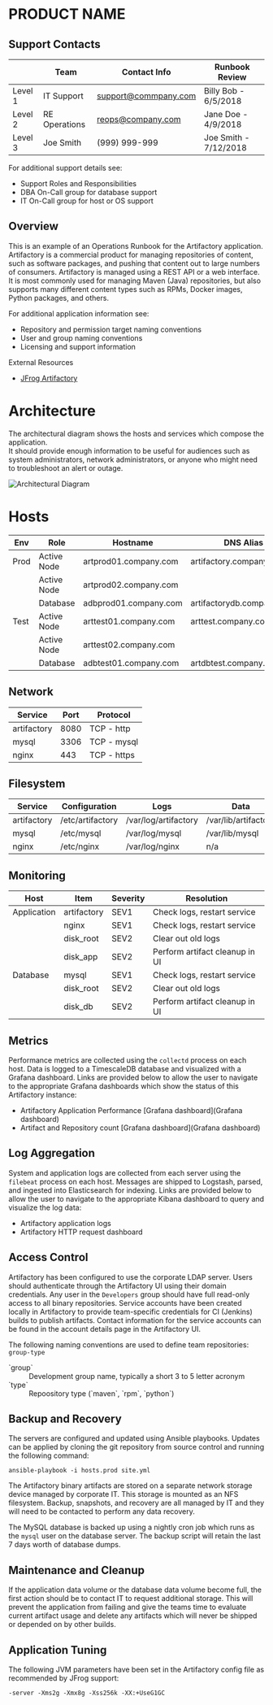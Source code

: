 # PRODUCT NAME

## Support Contacts

|        | Team           | Contact Info          | Runbook Review        |
|--------|----------------|-----------------------|-----------------------|
|Level 1 | IT Support     | support@commpany.com  | Billy Bob - 6/5/2018  |
|Level 2 | RE Operations  | reops@company.com     | Jane Doe - 4/9/2018   |
|Level 3 | Joe Smith      | (999) 999-999         | Joe Smith - 7/12/2018 |

For additional support details see:
* Support Roles and Responsibilities
* DBA On-Call group for database support
* IT On-Call group for host or OS support

## Overview

This is an example of an Operations Runbook for the Artifactory application.
Artifactory is a commercial product for managing repositories of content,
such as software packages, and pushing that content out to large numbers of
consumers.  Artifactory is managed using a REST API or a web interface.
It is most commonly used for managing Maven (Java) repositories, but also
supports many different content types such as RPMs, Docker images, Python
packages, and others.

For additional application information see:
* Repository and permission target naming conventions
* User and group naming conventions
* Licensing and support information

External Resources
* [JFrog Artifactory](https://jfrog.com/artifactory/)

# Architecture
The architectural diagram shows the hosts and services which compose the application.  
It should provide enough information to be useful for audiences such as system
administrators, network administrators, or anyone who might need to troubleshoot
an alert or outage.

![Architectural Diagram](architecture.png "Architectural Diagram")

# Hosts

| Env    | Role           | Hostname               | DNS Alias                 |
|--------|----------------|------------------------|---------------------------|
| Prod   | Active Node    | artprod01.company.com  | artifactory.company.com   |
|        | Active Node    | artprod02.company.com  |                           |
|        | Database       | adbprod01.company.com  | artifactorydb.company.com |
| Test   | Active Node    | arttest01.company.com  | arttest.company.com       |
|        | Active Node    | arttest02.company.com  |                           |
|        | Database       | adbtest01.company.com  | artdbtest.company.com     |

## Network

| Service      | Port        | Protocol       |
|--------------|-------------|----------------|
| artifactory  | 8080        | TCP - http     |
| mysql        | 3306        | TCP - mysql    |
| nginx        | 443         | TCP - https    |

## Filesystem

| Service      | Configuration    | Logs                 | Data                 |
|--------------|------------------|----------------------|----------------------|
| artifactory  | /etc/artifactory | /var/log/artifactory | /var/lib/artifactory |
| mysql        | /etc/mysql       | /var/log/mysql       | /var/lib/mysql       |
| nginx        | /etc/nginx       | /var/log/nginx       | n/a                  |


## Monitoring

| Host         | Item        | Severity | Resolution                     |
|--------------|-------------|----------|--------------------------------|
| Application  | artifactory |   SEV1   | Check logs, restart service    |
|              | nginx       |   SEV1   | Check logs, restart service    |
|              | disk_root   |   SEV2   | Clear out old logs             |
|              | disk_app    |   SEV2   | Perform artifact cleanup in UI |
| Database     | mysql       |   SEV1   | Check logs, restart service    |
|              | disk_root   |   SEV2   | Clear out old logs             |
|              | disk_db     |   SEV2   | Perform artifact cleanup in UI |

## Metrics

Performance metrics are collected using the `collectd` process on each host.
Data is logged to a TimescaleDB database and visualized with a Grafana dashboard.
Links are provided below to allow the user to navigate to the appropriate Grafana dashboards which show the status of this Artifactory instance:

* Artifactory Application Performance [Grafana dashboard](Grafana dashboard)
* Artifact and Repository count [Grafana dashboard](Grafana dashboard)

## Log Aggregation

System and application logs are collected from each server using the `filebeat`
process on each host.  Messages are shipped to Logstash, parsed, and ingested into
Elasticsearch for indexing.  Links are provided below to allow the user to navigate
to the appropriate Kibana dashboard to query and visualize the log data:

* Artifactory application logs
* Artifactory HTTP request dashboard

## Access Control

Artifactory has been configured to use the corporate LDAP server.  Users should
authenticate through the Artifactory UI using their domain credentials.  Any user
in the `Developers` group should have full read-only access to all binary repositories.
Service accounts have been created locally in Artifactory to provide team-specific
credentials for CI (Jenkins) builds to publish artifacts.  Contact information for the service accounts can be found in the account details page in the Artifactory UI.

The following naming conventions are used to define team repositories: `group-type`

<dl>
  <dt>`group`</dt>
  <dd>Development group name, typically a short 3 to 5 letter acronym</dd>

  <dt>`type`</dt>
  <dd>Repoository type (`maven`, `rpm`, `python`)</dd>
</dl>


## Backup and Recovery

The servers are configured and updated using Ansible playbooks.  Updates can be
applied by cloning the git repository from source control and running the following
command:

```
ansible-playbook -i hosts.prod site.yml
```

The Artifactory binary artifacts are stored on a separate network storage device managed by corporate IT.  This storage is mounted as an NFS filesystem.  Backup,
snapshots, and recovery are all managed by IT and they will need to be contacted
to perform any data recovery.

The MySQL database is backed up using a nightly cron job which runs as the `mysql`
user on the database server.  The backup script will retain the last 7 days worth
of database dumps.

## Maintenance and Cleanup

If the application data volume or the database data volume become full, the first
action should be to contact IT to request additional storage.  This will prevent
the application from failing and give the teams time to evaluate current artifact
usage and delete any artifacts which will never be shipped or depended on by other
builds.

## Application Tuning

The following JVM parameters have been set in the Artifactory config file as
recommended by JFrog support:

```
-server -Xms2g -Xmx8g -Xss256k -XX:+UseG1GC
```
